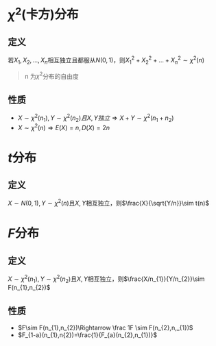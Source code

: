 # $\chi^{2}$(卡方)分布

## 定义

若$X_1,X_2,...,X_n$相互独立且都服从$N(0,1)$，则$X_{1}^{2} + X_{2}^{2} + ... + X_{n}^{2} \sim \chi^2(n)$
> n 为$\chi^{2}$分布的自由度 

## 性质

- $X\sim \chi^{2}(n_1),Y\sim \chi^{2}(n_{2})且X,Y独立\Rightarrow X+Y \sim \chi^{2}(n_{1}+n_{2})$ 
- $X\sim\chi^{2}(n)\Rightarrow E(X)=n,D(X)=2n$

# $t$分布

## 定义

$X\sim N(0,1),Y\sim\chi^{2}(n)$且$X,Y$相互独立，则$\frac{X}{\sqrt{Y/n}}\sim t(n)$

# $F$分布

## 定义

$X\sim\chi^{2}(n_{1}),Y\sim\chi^{2}(n_{2})$且$X,Y$相互独立，则$\frac{X/n_{1}}{Y/n_{2}}\sim F(n_{1},n_{2})$

## 性质

- $F\sim F(n_{1},n_{2})\Rightarrow \frac 1F \sim F(n_{2},n,_{1})$
- $F_{1-a}(n_{1},n{2})=\frac{1}{F_{a}(n_{2},n_{1})}$